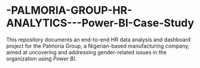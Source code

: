 # -PALMORIA-GROUP-HR-ANALYTICS---Power-BI-Case-Study
‎This repository documents an end-to-end HR data analysis and dashboard project for the Palmoria Group, a Nigerian-based manufacturing company, aimed at uncovering and addressing gender-related issues in the organization using *Power BI*.
